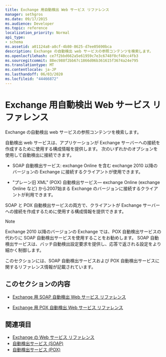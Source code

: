 ```yaml
---
title: Exchange 用自動検出 Web サービス リファレンス
manager: sethgros
ms.date: 09/17/2015
ms.audience: Developer
ms.topic: reference
localization_priority: Normal
api_type:
- schema
ms.assetid: a01124a8-a8cf-4b80-8625-d7ee05690bca
description: Exchange の自動検出 web サービスの参照コンテンツを検索します。
ms.openlocfilehash: ce7f2bbd662a5e61959c7e3c6748f0cf40cc4fb3
ms.sourcegitcommit: 88ec988f2bb67c1866d06b361615f3674a24e795
ms.translationtype: MT
ms.contentlocale: ja-JP
ms.lasthandoff: 06/03/2020
ms.locfileid: "44466872"
---
```

# <a name="autodiscover-web-service-reference-for-exchange"></a>Exchange 用自動検出 Web サービス リファレンス

Exchange の自動検出 web サービスの参照コンテンツを検索します。
  
自動検出 web サービスは、アプリケーションが Exchange サーバーへの接続を作成するために使用する構成情報を提供します。 次のいずれかのオプションを使用して自動検出に接続できます。
  
- SOAP 自動検出サービス: exchange Online を含む exchange 2010 以降のバージョンの Exchange に接続するクライアントが使用できます。
    
- "プレーン旧 XML" (POX) 自動検出サービス— exchange Online (exchange Online など) から2007始まる Exchange のバージョンに接続するクライアントが利用できます。 
    
SOAP と POX 自動検出サービスの両方で、クライアントが Exchange サーバーへの接続を作成するために使用する構成情報を提供できます。
  
> [!NOTE]
> Exchange 2010 以降のバージョンの Exchange では、POX 自動検出サービスの代わりに SOAP 自動検出サービスを使用することをお勧めします。 SOAP 自動検出サービスは、バッチ自動検出設定要求を提供し、応答で返される設定をより細かく制御します。 
  
このセクションには、SOAP 自動検出サービスおよび POX 自動検出サービスに関するリファレンス情報が記載されています。
  
## <a name="in-this-section"></a>このセクションの内容
<a name="bk_InThisSection"> </a>

- [Exchange 用 SOAP 自動検出 Web サービス リファレンス](soap-autodiscover-web-service-reference-for-exchange.md)
    
- [Exchange 用 POX 自動検出 Web サービス リファレンス](pox-autodiscover-web-service-reference-for-exchange.md)
    
## <a name="see-also"></a>関連項目

- [Exchange の Web サービス リファレンス](web-services-reference-for-exchange.md)
- [自動検出サービス (SOAP)](https://msdn.microsoft.com/library/e24d1a1f-0d20-4bd9-ae4c-9112ecacea78%28Office.15%29.aspx)
- [自動検出サービス (POX)](https://msdn.microsoft.com/library/13c54de3-a91c-4424-8732-99dd8f2162ec%28Office.15%29.aspx)
    

